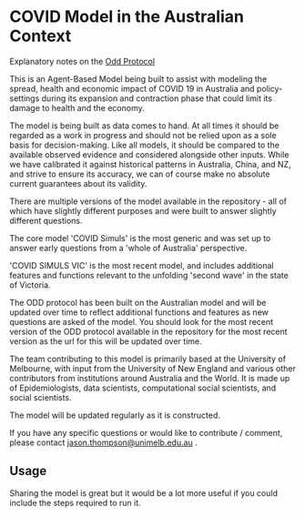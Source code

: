 # COVID Model in the Australian Context

Explanatory notes on the [Odd Protocol](https://github.com/thatstat/COVIDModel/blob/master/ODD%20Protocol/ODD%20Protocol%20Aus%20NZ%20COVID19%20model.pdf)

This is an Agent-Based Model being built to assist with modeling the spread, health and economic impact of COVID 19 in Australia and policy-settings during its expansion and contraction phase that could limit its damage to health and the economy.

The model is being built as data comes to hand. At all times it should be regarded as a work in progress and should not be relied upon as a sole basis for decision-making. Like all models, it should be compared to the available observed evidence and considered alongside other inputs. While we have calibrated it against historical patterns in Australia, China, and NZ, and strive to ensure its accuracy, we can of course make no absolute current guarantees about its validity.

There are multiple versions of the model available in the repository - all of which have slightly different purposes and were built to answer slightly different questions.

The core model 'COVID Simuls' is the most generic and was set up to answer early questions from a 'whole of Australia' perspective.

'COVID SIMULS VIC' is the most recent model, and includes additional features and functions relevant to the unfolding 'second wave' in the state of Victoria.

The ODD protocol has been built on the Australian model and will be updated over time to reflect additional functions and features as new questions are asked of the model. You should look for the most recent version of the ODD protocol available in the repository for the most recent version as the url for this will be updated over time.

The team contributing to this model is primarily based at the University of Melbourne, with input from the University of New England and various other contributors from institutions around Australia and the World. It is made up of Epidemiologists, data scientists, computational social scientists, and social scientists. 

The model will be updated regularly as it is constructed. 

If you have any specific questions or would like to contribute / comment, please contact jason.thompson@unimelb.edu.au .


## Usage

Sharing the model is great but it would be a lot more useful if you could include the steps required to run it.

